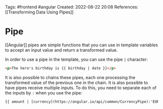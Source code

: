 Tags: #frontend #angular 
Created: 2022-08-22 20:08
References: [[Transforming Data Using Pipes]]

# Pipe
[[Angular]] pipes are simple functions that you can use in template variables to accept an input value and return a transformed value.

In order to use a pipe in the template, you can use the pipe `|` character:
```html
<p>The hero's birthday is {{ birthday | date }}</p>
```

It is also possible to chains these pipes, each one processing the transformed value of the previous one in the chain. It is also possible to have pipes receive multiple inputs. To do this, you need to separate each of the inputs by `:` when you use the pipe:
```html
{{ amount | [currency](https://angular.io/api/common/CurrencyPipe):'EUR':'Euros '}}
```